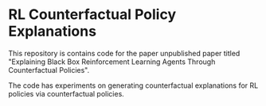 # RL Counterfactual Policy Explanations

This repository is contains code for the paper unpublished paper titled "Explaining Black Box Reinforcement Learning
Agents Through Counterfactual Policies".

The code has experiments on generating counterfactual explanations for RL policies via counterfactual policies.
